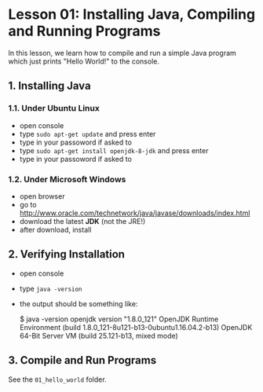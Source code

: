 # Lesson 01: Installing Java, Compiling and Running Programs

In this lesson, we learn how to compile and run a simple Java program which just prints "Hello World!" to the console.

## 1. Installing Java

### 1.1. Under Ubuntu Linux

- open console
- type `sudo apt-get update` and press enter
- type in your passoword if asked to
- type `sudo apt-get install openjdk-8-jdk` and press enter
- type in your passoword if asked to

### 1.2. Under Microsoft Windows

- open browser
- go to http://www.oracle.com/technetwork/java/javase/downloads/index.html
- download the latest **JDK** (not the JRE!)
- after download, install

## 2. Verifying Installation

- open console
- type `java -version`
- the output should be something like:

    $ java -version
    openjdk version "1.8.0_121"
    OpenJDK Runtime Environment (build 1.8.0_121-8u121-b13-0ubuntu1.16.04.2-b13)
    OpenJDK 64-Bit Server VM (build 25.121-b13, mixed mode)

## 3. Compile and Run Programs

See the `01_hello_world` folder.